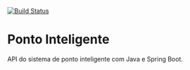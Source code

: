 [![Build Status](https://travis-ci.org/luciosilva/ponto-inteligente-api.svg?branch=master)](https://travis-ci.org/luciosilva/ponto-inteligente-api)

# Ponto Inteligente
API do sistema de ponto inteligente com Java e Spring Boot.
